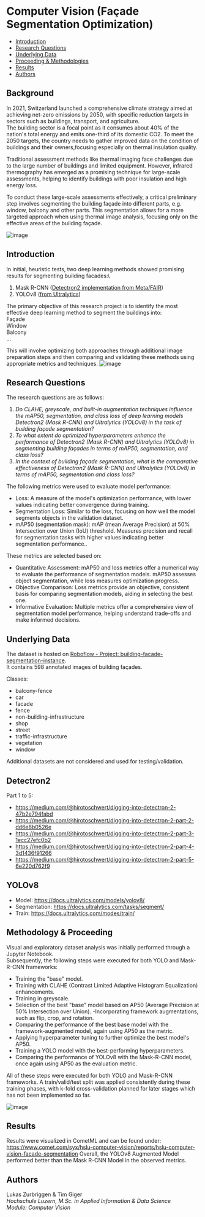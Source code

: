# Computer Vision (Façade Segmentation Optimization)

* [Introduction](#introduction)
* [Research Questions](#research-questions)
* [Underlying Data](#underlying-data)
* [Proceeding & Methodologies](#proceeding---methodologies)
* [Results](#results)
* [Authors](#authors)

## Background 

In 2021, Switzerland launched a comprehensive climate strategy aimed at achieving net-zero emissions by 2050, with specific reduction targets in sectors such as buildings, transport, and agriculture.\
The building sector is a focal point as it consumes about 40% of the nation's total energy and emits one-third of its domestic CO2. To meet the 2050 targets, the country needs to gather improved data on the condition of buildings and their owners,focusing especially on thermal insulation quality.

Traditional assessment methods like thermal imaging face challenges due to the large number of buildings and limited equipment.
However, infrared thermography has emerged as a promising technique for large-scale assessments, helping to identify buildings with poor insulation and high energy loss.

To conduct these large-scale assessments effectively, a critical preliminary step involves segmenting the building façade into different parts, e.g. window, balcony and other parts. 
This segmentation allows for a more targeted approach when using thermal image analysis, focusing only on the effective areas of the building façade.

![image](https://github.com/syX113/hslu-cv-facades/assets/118247293/8430ac29-b550-464f-bb34-3ec3128c3f91)


## Introduction 

In initial, heuristic tests, two deep learning methods showed promising results for segmenting building facades:\
1. Mask R-CNN ([Detectron2 implementation from Meta/FAIR](https://ai.meta.com/tools/detectron2/))
2. YOLOv8 ([from Ultralytics](https://docs.ultralytics.com))

The primary objective of this research project is to identify the most effective deep learning method to segment the buildings into: \
Façade \
Window \
Balcony \
...

This will involve optimizing both approaches through additional image preparation steps and then comparing and validating these methods using appropriate metrics and techniques.
![image](https://github.com/syX113/hslu-cv-facades/assets/118247293/f19e31ad-5728-46f1-b7cf-ccf46be06ae2)

## Research Questions 

The research questions are as follows:

1. *Do CLAHE, greyscale, and built-in augmentation techniques influence the mAP50, segmentation, and class loss of deep learning models Detectron2 (Mask R-CNN) and Ultralytics (YOLOv8) in the task of building façade segmentation?*
2. *To what extent do optimized hyperparameters enhance the performance of Detectron2 (Mask R-CNN) and Ultralytics (YOLOv8) in segmenting building façades in terms of mAP50, segmentation, and class loss?*
3. *In the context of building façade segmentation, what is the comparative effectiveness of Detectron2 (Mask R-CNN) and Ultralytics (YOLOv8) in terms of mAP50, segmentation and class loss?*

The following metrics were used to evaluate model performance: 
- Loss: A measure of the model's optimization performance, with lower values indicating better convergence during training.
- Segmentation Loss: Similar to the loss, focusing on how well the model segments objects in the validation dataset.
- mAP50 (segmentation mask): mAP (mean Average Precision) at 50% Intersection over Union (IoU) threshold. Measures precision and recall for segmentation tasks with higher values indicating better segmentation performance..

These metrics are selected based on:
- Quantitative Assessment: mAP50 and loss metrics offer a numerical way to evaluate the performance of segmentation models. mAP50 assesses object segmentation, while loss measures optimization progress.
- Objective Comparison: Loss metrics provide an objective, consistent basis for comparing segmentation models, aiding in selecting the best one.
- Informative Evaluation: Multiple metrics offer a comprehensive view of segmentation model performance, helping understand trade-offs and make informed decisions.


## Underlying Data

The dataset is hosted on [Roboflow - Project: building-facade-segmentation-instance](https://universe.roboflow.com/building-facade/building-facade-segmentation-instance).\
It contains 598 annotated images of building façades.

Classes:
- balcony-fence
- car
- facade
- fence
- non-building-infrastructure
- shop
- street
- traffic-infrastructure
- vegetation
- window

Additional datasets are not considered and used for testing/validation.

## Detectron2 

Part 1 to 5:
- https://medium.com/@hirotoschwert/digging-into-detectron-2-47b2e794fabd
- https://medium.com/@hirotoschwert/digging-into-detectron-2-part-2-dd6e8b0526e
- https://medium.com/@hirotoschwert/digging-into-detectron-2-part-3-1ecc27efc0b2
- https://medium.com/@hirotoschwert/digging-into-detectron-2-part-4-3d1436f91266
- https://medium.com/@hirotoschwert/digging-into-detectron-2-part-5-6e220d762f9

## YOLOv8 

- Model: https://docs.ultralytics.com/models/yolov8/
- Segmentation: https://docs.ultralytics.com/tasks/segment/
- Train: https://docs.ultralytics.com/modes/train/



## Methodology & Proceeding 

Visual and exploratory dataset analysis was initially performed through a Jupyter Notebook. \
Subsequently, the following steps were executed for both YOLO and Mask-R-CNN frameworks:

- Training the "base" model.
- Training with CLAHE (Contrast Limited Adaptive Histogram Equalization) enhancements.
- Training in greyscale.
- Selection of the best "base" model based on AP50 (Average Precision at 50% Intersection over Union).
-Incorporating framework augmentations, such as flip, crop, and rotation.
- Comparing the performance of the best base model with the framework-augmented model, again using AP50 as the metric.
- Applying hyperparameter tuning to further optimize the best model's AP50.
- Training a YOLO model with the best-performing hyperparameters.
- Comparing the performance of YOLOv8 with the Mask-R-CNN model, once again using AP50 as the evaluation metric.

All of these steps were executed for both YOLO and Mask-R-CNN frameworks. A train/valid/test split was applied consistently during these training phases, with k-fold cross-validation planned for later stages which has not been implemented so far. 

![image](https://github.com/syX113/hslu-cv-facades/assets/118247293/e05f4602-5718-47ea-8f70-c28979976680)

## Results

Results were visualized in CometML and can be found under: https://www.comet.com/syx/hslu-computer-vision/reports/hslu-computer-vision-facade-segmentation
Overall, the YOLOv8 Augmented Model performed better than the Mask R-CNN Model in the observed metrics. 

## Authors

Lukas Zurbriggen & Tim Giger\
*Hochschule Luzern, M.Sc. in Applied Information & Data Science*\
*Module: Computer Vision*
